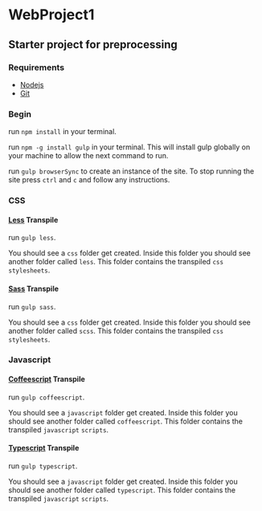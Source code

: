 # WebProject1

## Starter project for preprocessing

### Requirements

* [Nodejs](https://nodejs.org/en/)
* [Git](https://git-scm.com/)

### Begin

run `npm install` in your terminal.

run `npm -g install gulp` in your terminal. This will install gulp globally on your machine to allow the next command to run.

run `gulp browserSync` to create an instance of the site. To stop running the site press `ctrl` and `c` and follow any instructions.

### CSS

#### [Less](http://lesscss.org/) Transpile

run `gulp less`.

You should see a `css` folder get created. Inside this folder you should see another folder called `less`. This folder contains the transpiled `css` `stylesheets`.

#### [Sass](http://sass-lang.com/) Transpile

run `gulp sass`.

You should see a `css` folder get created. Inside this folder you should see another folder called `scss`. This folder contains the transpiled `css` `stylesheets`.

### Javascript

#### [Coffeescript](http://coffeescript.org/) Transpile

run `gulp coffeescript`.

You should see a `javascript` folder get created. Inside this folder you should see another folder called `coffeescript`. This folder contains the transpiled `javascript` `scripts`.

#### [Typescript](https://www.typescriptlang.org/) Transpile

run `gulp typescript`.

You should see a `javascript` folder get created. Inside this folder you should see another folder called `typescript`. This folder contains the transpiled `javascript` `scripts`.